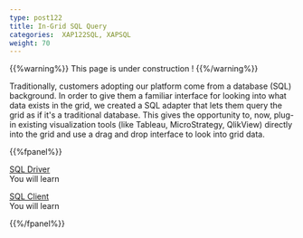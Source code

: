 ```yaml
---
type: post122
title: In-Grid SQL Query
categories:  XAP122SQL, XAPSQL
weight: 70
---
```



{{%warning%}}
This page is under construction !
{{%/warning%}}

Traditionally, customers adopting our platform come from a database (SQL) background. In order to give them a familiar interface for looking into what data exists in the grid, we created a SQL adapter that lets them query the grid as if it's a traditional database. This gives the opportunity to, now, plug-in existing visualization tools (like Tableau, MicroStrategy, QlikView) 
directly into the grid and use a drag and drop interface to look into grid data.


 
{{%fpanel%}}

[SQL Driver](./sql-driver.html)<br>
You will learn 
 
[SQL Client](./sql-client.html)<br>
You will learn   
  
 
{{%/fpanel%}}

